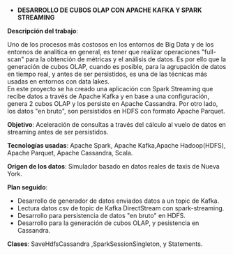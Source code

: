 - **DESARROLLO DE CUBOS OLAP CON APACHE KAFKA Y SPARK STREAMING**

**Descripción del trabajo**:

Uno de los procesos más costosos en los entornos de Big Data y de los entornos de analítica en general, es tener que realizar operaciones   "full-scan" para la obtención de métricas y el análisis de datos. Es por ello que la generación de cubos OLAP, cuando es posible, para   la agrupación de datos en tiempo real, y antes de ser persistidos, es una de las técnicas más usadas en entornos con data lakes.   
En este proyecto se ha creado una aplicación con Spark Streaming que recibe datos a través de Apache Kafka y en base a una configuración,   genera 2 cubos OLAP y los persiste en Apache Cassandra. Por otro lado, los datos "en bruto", son persistidos en HDFS con formato Apache   Parquet.

**Objetivo**: Aceleración de consultas a través del cálculo al vuelo de datos en streaming antes de ser persistidos.  

**Tecnologías usadas**: Apache Spark, Apache Kafka,Apache Hadoop(HDFS), Apache Parquet, Apache Cassandra, Scala.  

**Origen de los datos**: Simulador basado en datos reales de taxis de Nueva York.

**Plan seguido**:

- Desarrollo de generador de datos enviados datos a un topic de Kafka.
- Lectura datos csv de topic de Kafka DirectStream con spark-streaming.
- Desarrollo para persistencia de datos "en bruto" en HDFS.
- Desarrollo para la generación de cubos OLAP, y pesistencia en Cassandra.

**Clases**: SaveHdfsCassandra ,SparkSessionSingleton, y Statements.


